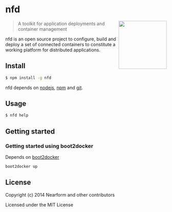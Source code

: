 
# nfd

<img align="right" width="150" src="https://raw.githubusercontent.com/nearform/nfd/master/docs/images/logo.png">

> A toolkit for application deployments and container management

nfd is an open source project to configure, build and deploy a set of connected containers to constitute a working platform for distributed applications.

## Install

```sh
$ npm install -g nfd
```

nfd depends on [nodejs](http://nodejs.org/), [npm](http://npmjs.org/) and [git](http://git-scm.com/).

## Usage

```sh
$ nfd help
```

## Getting started

### Getting started using boot2docker

Depends on [boot2docker](https://github.com/boot2docker/boot2docker)

```sh
boot2docker up
```




## License

Copyright (c) 2014 Nearform and other contributors

Licensed under the MIT License
